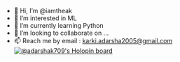 - 👋 Hi, I’m @iamtheak
- 👀 I’m interested in ML
- 🌱 I’m currently learning Python
- 💞️ I’m looking to collaborate on ...
- 📫 Reach me by email : karki.adarsha2005@gmail.com
[![@adarshak709's Holopin board](https://holopin.me/adarshak709)](https://holopin.io/@adarshak709)
<!---
iamtheak/iamtheak is a ✨ special ✨ repository because its `README.md` (this file) appears on your GitHub profile.
You can click the Preview link to take a look at your changes.
--->
